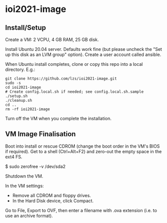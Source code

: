 # ioi2021-image

## Install/Setup

Create a VM: 2 VCPU, 4 GB RAM, 25 GB disk.

Install Ubuntu 20.04 server. Defaults work fine (but please uncheck the "Set up this disk as an LVM group" option). Create a user account called ansible.

When Ubuntu install completes, clone or copy this repo into a local directory. E.g.:

```
git clone https://github.com/lzs/ioi2021-image.git
sudo -s
cd ioi2021-image
# Create config.local.sh if needed; see config.local.sh.sample
./setup.sh
./cleanup.sh
cd ..
rm -rf ioi2021-image
```

Turn off the VM when you complete the installation.

## VM Image Finalisation

Boot into install or rescue CDROM (change the boot order in the VM's BIOS if required). Get to a shell (Ctrl+Alt+F2) and zero-out the empty space in the ext4 FS.

$ sudo zerofree -v /dev/sda2

Shutdown the VM.

In the VM settings:

- Remove all CDROM and floppy drives.
- In the Hard Disk device, click Compact.

Go to File, Export to OVF, then enter a filename with .ova extension (i.e. to
use an archive format).

